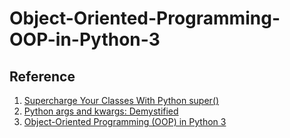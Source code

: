 # Object-Oriented-Programming-OOP-in-Python-3

## Reference
1. [Supercharge Your Classes With Python super()](https://realpython.com/python-super/)
2. [Python args and kwargs: Demystified](https://realpython.com/python-kwargs-and-args/)
3. [Object-Oriented Programming (OOP) in Python 3](https://realpython.com/python3-object-oriented-programming/)
